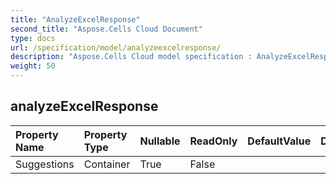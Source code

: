```yaml
---
title: "AnalyzeExcelResponse"
second_title: "Aspose.Cells Cloud Document"
type: docs
url: /specification/model/analyzeexcelresponse/
description: "Aspose.Cells Cloud model specification : AnalyzeExcelResponse. Effortlessly handle Excel and other spreadsheet documents with features like opening, generating, editing, splitting, merging, comparing, and converting."
weight: 50
---
```


## **analyzeExcelResponse**

 

| Property Name | Property Type | Nullable |  ReadOnly | DefaultValue | Description | 
| :- | :- | :- |:- |  :- | :- |
| Suggestions | Container | True |  False |  |  |  

